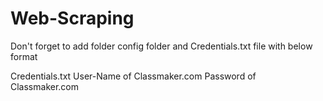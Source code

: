 # Web-Scraping

Don't forget to add folder config folder and Credentials.txt file with below format

Credentials.txt
User-Name of Classmaker.com
Password of Classmaker.com
